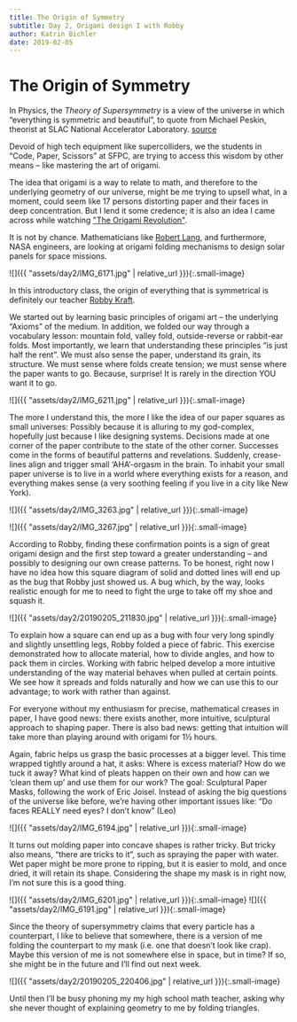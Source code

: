 ```yaml
---
title: The Origin of Symmetry
subtitle: Day 2, Origami design I with Robby
author: Katrin Bichler
date: 2019-02-05
---
```


# The Origin of Symmetry

In Physics, the *Theory of Supersymmetry* is a view of the universe in which “everything is symmetric and beautiful”, to quote from Michael Peskin, theorist at SLAC National Accelerator Laboratory. [source](https://www.scientificamerican.com/article/is-supersymmetry-dead/)

Devoid of high tech equipment like supercolliders, we the students in “Code, Paper, Scissors” at SFPC, are trying to access this wisdom by other means – like mastering the art of origami.

The idea that origami is a way to relate to math, and therefore to the underlying geometry of our universe, might be me trying to upsell what, in a moment, could seem like 17 persons distorting paper and their faces in deep concentration. But I lend it some credence; it is also an idea I came across while watching ["The Origami Revolution"](https://www.pbs.org/wgbh/nova/video/the-origami-revolution/).

It is not by chance. Mathematicians like [Robert Lang](https://langorigami.com/), and furthermore, NASA engineers, are looking at origami folding mechanisms to design solar panels for space missions. 

![]({{ "assets/day2/IMG_6171.jpg" | relative_url }}){:.small-image}

In this introductory class, the origin of everything that is symmetrical is definitely our teacher [Robby Kraft](https://www.instagram.com/gridpaper/?hl=en).

We started out by learning basic principles of origami art – the underlying “Axioms” of the medium. In addition, we folded our way through a vocabulary lesson: mountain fold, valley fold, outside-reverse or rabbit-ear folds. Most importantly, we learn that understanding these principles “is just half the rent”. We must also sense  the paper, understand its grain, its structure. We must sense where folds create tension; we must sense where the paper wants to go. Because, surprise! It is rarely in the direction YOU want it to go.

![]({{ "assets/day2/IMG_6211.jpg" | relative_url }}){:.small-image}

The more I understand this, the more I like the idea of our paper squares as small universes: Possibly because it is alluring to my god-complex, hopefully just because I like designing systems. Decisions made at one corner of the paper contribute to the state of the other corner. Successes come in the forms of beautiful patterns and revelations. Suddenly, crease-lines align and trigger small ‘AHA’-orgasm in the brain. To inhabit your small paper universe is to live in a world where everything exists for a reason, and everything makes sense (a very soothing feeling if you live in a city like New York).

![]({{ "assets/day2/IMG_3263.jpg" | relative_url }}){:.small-image}

![]({{ "assets/day2/IMG_3267.jpg" | relative_url }}){:.small-image}

According to Robby, finding these confirmation points is a sign of great origami design and the first step toward a greater understanding – and possibly to designing our own crease patterns. To be honest, right now I have no idea how this square diagram of solid and dotted lines will end up as the bug that Robby just showed us. A bug which, by the way, looks realistic enough for me to need to fight the urge to take off my shoe and squash it.

![]({{ "assets/day2/20190205_211830.jpg" | relative_url }}){:.small-image}

To explain how a square can end up as a bug with four very long spindly and slightly unsettling legs, Robby folded a piece of fabric. This exercise demonstrated how to allocate material, how to divide angles, and how to pack them in circles. Working with fabric helped develop a more intuitive understanding of the way material behaves when pulled at certain points. We see how it spreads and folds naturally and how we can use this to our advantage; to work with rather than against.

For everyone without my enthusiasm for precise, mathematical creases in paper, I have good news: there exists another, more intuitive, sculptural approach to shaping paper. There is also bad news: getting that intuition will take more than playing around with origami for 1½ hours.

Again, fabric helps us grasp the basic processes at a bigger level. This time wrapped tightly around a hat, it asks: Where is excess material? How do we tuck it away? What kind of pleats happen on their own and how can we ‘clean them up’ and use them for our work? The goal: Sculptural Paper Masks, following the work of Eric Joisel. Instead of asking the big questions of the universe like before, we’re having other important issues like: “Do faces REALLY need eyes? I don’t know” (Leo)

![]({{ "assets/day2/IMG_6194.jpg" | relative_url }}){:.small-image}

It turns out molding paper into concave shapes is rather tricky. But tricky also means, “there are tricks to it”, such as spraying the paper with water. Wet paper might be more prone to ripping, but it is easier to mold, and once dried, it will retain its shape. Considering the shape my mask is in right now, I’m not sure this is a good thing.

![]({{ "assets/day2/IMG_6201.jpg" | relative_url }}){:.small-image}
![]({{ "assets/day2/IMG_6191.jpg" | relative_url }}){:.small-image}

Since the theory of supersymmetry claims that every particle has a counterpart, I like to believe that somewhere, there is a version of me folding the counterpart to my mask (i.e. one that doesn’t look like crap). Maybe this version of me is not somewhere else in space, but in time? If so, she might be in the future and I’ll find out next week.

![]({{ "assets/day2/20190205_220406.jpg" | relative_url }}){:.small-image}

Until then I’ll be busy phoning my my high school math teacher, asking why she never thought of explaining geometry to me by folding triangles.
